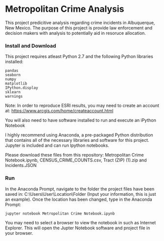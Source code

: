 # Metropolitan Crime Analysis

This project predicitive analysis regarding crime incidents in Albuquerque, New Mexico. The purpose of this project is provide law enforcement and decision makers with analysis to potentially aid in resoruce allocation. 

### Install and Download

This project requires atleast Python 2.7 and the following Python libraries installed:

    pandas
    seaborn
	numpy
	matplotlib
	IPython.display
	sklearn
	warnings
	
 Note: In order to reproduce ESRI results, you may need to create an account at: https://www.arcgis.com/home/createaccount.html
   
  
You will also need to have software installed to run and execute an iPython Notebook

I highly recommend using Anaconda, a pre-packaged Python distribution that contains all of the necessary libraries and software for this project. Jupyter is included and can run Ipython notebooks. 

 Please download these files from this repository: Metropolitan Crime Notebook.ipynb, CENSUS_CRIME_COUNTS.csv, Tract (ZIP) (1).zip and Incidents.JSON 

### Run

In the Anaconda Prompt, navigate to the folder the project files have been saved in: C:\Users\User\Location\Folder (Input your information, this is just an example). Once the location has been changed, type in the Anaconda Prompt:

    jupyter notebook Metropolitan Crime Notebook.ipynb

You may need to select a browser to view the notebook in such as Internet Explorer. This will open the Jupter Notebook software and project file in your browser.

